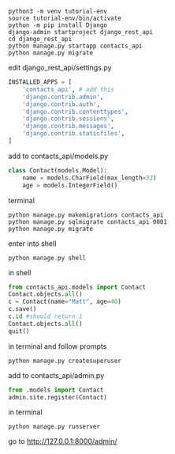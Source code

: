 ```
python3 -m venv tutorial-env
source tutorial-env/bin/activate
python -m pip install Django
django-admin startproject django_rest_api
cd django_rest_api
python manage.py startapp contacts_api
python manage.py migrate
```

edit django_rest_api/settings.py

```python
INSTALLED_APPS = [
    'contacts_api', # add this
    'django.contrib.admin',
    'django.contrib.auth',
    'django.contrib.contenttypes',
    'django.contrib.sessions',
    'django.contrib.messages',
    'django.contrib.staticfiles',
]
````

add to contacts_api/models.py

```python
class Contact(models.Model):
    name = models.CharField(max_length=32)
    age = models.IntegerField()
```

terminal

```
python manage.py makemigrations contacts_api
python manage.py sqlmigrate contacts_api 0001
python manage.py migrate
```

enter into shell

```
python manage.py shell
```

in shell

```python
from contacts_api.models import Contact
Contact.objects.all()
c = Contact(name="Matt", age=40)
c.save()
c.id #should return 1
Contact.objects.all()
quit()
```

in terminal and follow prompts

```
python manage.py createsuperuser
```

add to contacts_api/admin.py

```python
from .models import Contact
admin.site.register(Contact)
```

in terminal

```
python manage.py runserver
```

go to http://127.0.0.1:8000/admin/
